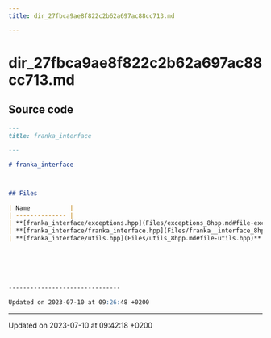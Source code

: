 ```yaml
---
title: dir_27fbca9ae8f822c2b62a697ac88cc713.md

---
```


# dir_27fbca9ae8f822c2b62a697ac88cc713.md






## Source code

```markdown
---
title: franka_interface

---

# franka_interface



## Files

| Name           |
| -------------- |
| **[franka_interface/exceptions.hpp](Files/exceptions_8hpp.md#file-exceptions.hpp)**  |
| **[franka_interface/franka_interface.hpp](Files/franka__interface_8hpp.md#file-franka-interface.hpp)**  |
| **[franka_interface/utils.hpp](Files/utils_8hpp.md#file-utils.hpp)**  |






-------------------------------

Updated on 2023-07-10 at 09:26:48 +0200
```


-------------------------------

Updated on 2023-07-10 at 09:42:18 +0200
